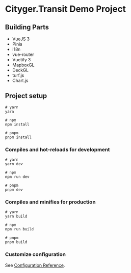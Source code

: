 # Cityger.Transit Demo Project

## Building Parts

- VueJS 3
- Pinia
- i18n
- vue-router
- Vuetify 3
- MapboxGL
- DeckGL
- turf.js
- Chart.js

## Project setup

```
# yarn
yarn

# npm
npm install

# pnpm
pnpm install
```

### Compiles and hot-reloads for development

```
# yarn
yarn dev

# npm
npm run dev

# pnpm
pnpm dev
```

### Compiles and minifies for production

```
# yarn
yarn build

# npm
npm run build

# pnpm
pnpm build
```

### Customize configuration

See [Configuration Reference](https://vitejs.dev/config/).
